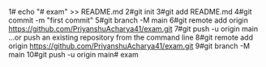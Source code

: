 1# echo "# exam" >> README.md
2#git init
3#git add README.md
4#git commit -m "first commit"
5#git branch -M main
6#git remote add origin https://github.com/PriyanshuAcharya41/exam.git
7#git push -u origin main
…or push an existing repository from the command line
8#git remote add origin https://github.com/PriyanshuAcharya41/exam.git
9#git branch -M main
10#git push -u origin main# exam
